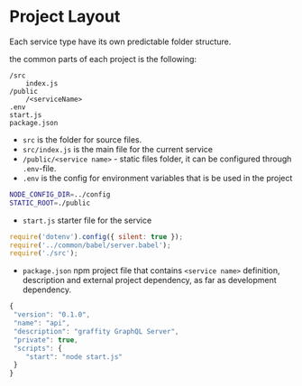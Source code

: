# Project Layout

Each service type have its own predictable folder structure.

the common parts of each project is the following:

```
/src
    index.js
/public
    /<serviceName>
.env
start.js
package.json
```

* `src` is the folder for source files.
* `src/index.js` is the main file for the current service
* `/public/<service name>` - static files folder, it can be configured through `.env`-file.
* `.env` is the config for environment variables that is be used in the project

```bash
NODE_CONFIG_DIR=../config
STATIC_ROOT=./public

```

* `start.js` starter file for the service

```javascript
require('dotenv').config({ silent: true });
require('../common/babel/server.babel');
require('./src');

```

* `package.json` npm project file that contains `<service name>` definition, description and external project dependency, as far as development dependency.

```javascript
{ 
 "version": "0.1.0",
 "name": "api",
 "description": "graffity GraphQL Server",
 "private": true,
 "scripts": { 
    "start": "node start.js" 
 }
}

```

